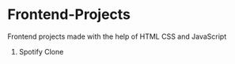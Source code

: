# Frontend-Projects
Frontend projects made with the help of HTML CSS and JavaScript

1. Spotify Clone